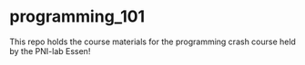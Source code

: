 # programming_101
This repo holds the course materials for the programming crash course held by the PNI-lab Essen!
